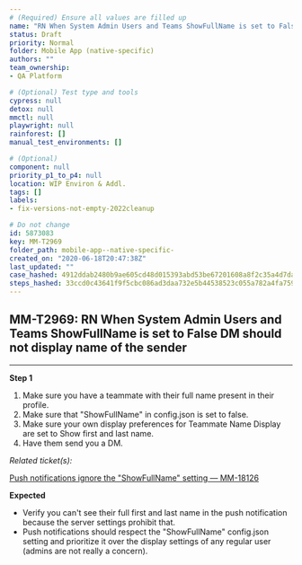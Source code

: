 ```yaml
---
# (Required) Ensure all values are filled up
name: "RN When System Admin Users and Teams ShowFullName is set to False DM should not display name of the sender"
status: Draft
priority: Normal
folder: Mobile App (native-specific)
authors: ""
team_ownership: 
- QA Platform

# (Optional) Test type and tools
cypress: null
detox: null
mmctl: null
playwright: null
rainforest: []
manual_test_environments: []

# (Optional)
component: null
priority_p1_to_p4: null
location: WIP Environ & Addl.
tags: []
labels: 
- fix-versions-not-empty-2022cleanup

# Do not change
id: 5873083
key: MM-T2969
folder_path: mobile-app--native-specific-
created_on: "2020-06-18T20:47:38Z"
last_updated: ""
case_hashed: 4912ddab2480b9ae605cd48d015393abd53be67201608a8f2c35a4d7da3c30e3c795f702d044274993993b00f030ef60
steps_hashed: 33ccd0c43641f9f5cbc086ad3daa732e5b44538523c055a782a4fa75905e5bfbd277265566f2460f3db6ed4ad80a4b27
---
```


## MM-T2969: RN When System Admin Users and Teams ShowFullName is set to False DM should not display name of the sender

---

**Step 1**

1. Make sure you have a teammate with their full name present in their profile.
2. Make sure that "ShowFullName" in config.json is set to false.
3. Make sure your own display preferences for Teammate Name Display are set to Show first and last name.
4. Have them send you a DM.

_Related ticket(s):_

[Push notifications ignore the "ShowFullName" setting — MM-18126](https://mattermost.atlassian.net/browse/MM-18126)

**Expected**

- Verify you can't see their full first and last name in the push notification because the server settings prohibit that.
- Push notifications should respect the "ShowFullName" config.json setting and prioritize it over the display settings of any regular user (admins are not really a concern).
